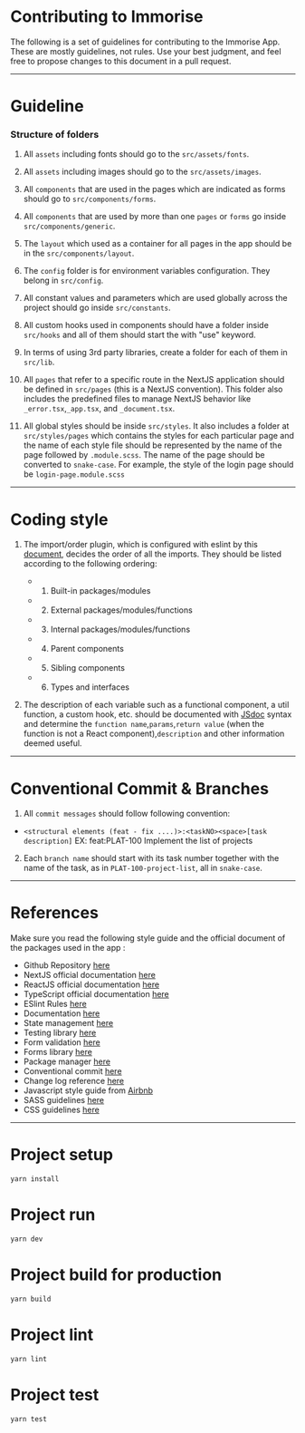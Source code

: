 # Contributing to Immorise

The following is a set of guidelines for contributing to the Immorise App.
These are mostly guidelines, not rules. Use your best judgment, and feel free to propose changes to this document in a pull request.

---

# Guideline

### Structure of folders

1.  All `assets` including fonts should go to the `src/assets/fonts`.
2.  All `assets` including images should go to the `src/assets/images`.
3.  All `components` that are used in the pages which are indicated as forms should go to `src/components/forms`.
4.  All `components` that are used by more than one `pages` or `forms` go inside `src/components/generic`.
5.  The `layout` which used as a container for all pages in the app should be in the `src/components/layout`.
6.  The `config` folder is for environment variables configuration. They belong in `src/config`.
7.  All constant values and parameters which are used globally across the project should go inside `src/constants`.
8.  All custom hooks used in components should have a folder inside `src/hooks` and all of them should start the with "use" keyword.
9.  In terms of using 3rd party libraries, create a folder for each of them in `src/lib`.
10. All `pages` that refer to a specific route in the NextJS application should be defined in `src/pages` (this is a NextJS convention). This folder also includes the predefined files to manage NextJS behavior like `_error.tsx`,`_app.tsx`, and `_document.tsx`.

11. All global styles should be inside `src/styles`. It also includes a folder at `src/styles/pages` which contains the styles for each particular page and the name of each style file should be represented by the name of the page followed by `.module.scss`. The name of the page should be converted to `snake-case`. For example, the style of the login page should be `login-page.module.scss`

---

# Coding style

1. The import/order plugin, which is configured with eslint by this [document](https://github.com/import-js/eslint-plugin-import), decides the order of all the imports. They should be listed according to the following ordering:

   - 1. Built-in packages/modules
   - 2. External packages/modules/functions
   - 3. Internal packages/modules/functions
   - 4. Parent components
   - 5. Sibling components
   - 6. Types and interfaces

2. The description of each variable such as a functional component, a util function, a custom hook, etc. should be documented with [JSdoc](https://jsdoc.app/) syntax and determine the `function name`,`params`,`return value` (when the function is not a React component),`description` and other information deemed useful.

---

# Conventional Commit & Branches

1. All `commit messages` should follow following convention:

- `<structural elements (feat - fix ....)>:<taskNO><space>[task description]`
  EX: feat:PLAT-100 Implement the list of projects

2. Each `branch name` should start with its task number together with the name of the task, as in `PLAT-100-project-list`, all in `snake-case`.

---

# References

Make sure you read the following style guide and the official document of the packages used in the app :

- Github Repository [here](https://github.com/techtile-software/immorise-nextjs-frontend)
- NextJS official documentation [here](https://nextjs.org/docs)
- ReactJS official documentation [here](https://reactjs.org/)
- TypeScript official documentation [here](https://www.typescriptlang.org/)
- ESlint Rules [here](https://eslint.org/docs/latest/rules)
- Documentation [here](https://jsdoc.app/)
- State management [here](https://redux-toolkit.js.org/)
- Testing library [here](https://testing-library.com/)
- Form validation [here](https://docs.yup.io/)
- Forms library [here](https://formik.org/)
- Package manager [here](https://yarnpkg.com/)
- Conventional commit [here](https://www.conventionalcommits.org/en/v1.0.0/)
- Change log reference [here](https://github.com/CookPete/auto-changelog)
- Javascript style guide from [Airbnb](https://github.com/airbnb/javascript)
- SASS guidelines [here](https://sass-guidelin.es/#architecture)
- CSS guidelines [here](https://gist.github.com/fleishmanhillard/9983654)

---

# Project setup

```
yarn install
```

# Project run

```
yarn dev
```

# Project build for production

```
yarn build
```

# Project lint

```
yarn lint
```

# Project test

```
yarn test
```

<!-- NOT YET IMPLEMENTED
# Project documentation
```
yarn docs
```

# Project changelog
```
yarn changelog
```
-->
